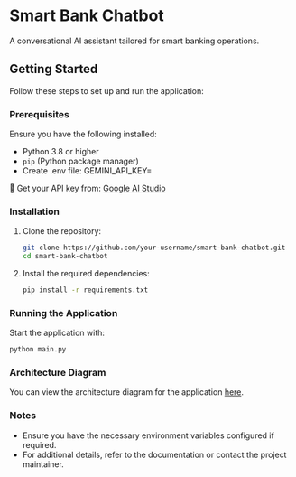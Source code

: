 # Smart Bank Chatbot
A conversational AI assistant tailored for smart banking operations.
## Getting Started

Follow these steps to set up and run the application:

### Prerequisites

Ensure you have the following installed:
- Python 3.8 or higher
- `pip` (Python package manager)
- Create .env file: 
GEMINI_API_KEY=<YOUR API KEY IS HERE>

🔑 Get your API key from: [Google AI Studio](https://aistudio.google.com/app/apikey)

### Installation

1. Clone the repository:
    ```bash
    git clone https://github.com/your-username/smart-bank-chatbot.git
    cd smart-bank-chatbot
    ```

2. Install the required dependencies:
    ```bash
    pip install -r requirements.txt
    ```

### Running the Application

Start the application with:
```bash
python main.py
```

### Architecture Diagram

You can view the architecture diagram for the application [here](https://app.diagrams.net/#G1ShkOgTyzD2159OhETlVVi2dWLEPp1P9n#%7B%22pageId%22%3A%22Q9r7p5uZ6dG9gq3DhXyy%22%7D).

### Notes

- Ensure you have the necessary environment variables configured if required.
- For additional details, refer to the documentation or contact the project maintainer.

